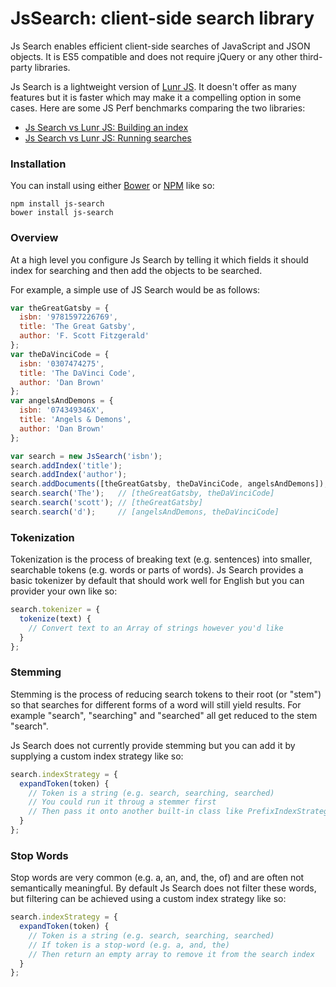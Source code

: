 # JsSearch: client-side search library

Js Search enables efficient client-side searches of JavaScript and JSON objects.
It is ES5 compatible and does not require jQuery or any other third-party libraries.

Js Search is a lightweight version of [Lunr JS](http://lunrjs.com/). It doesn't offer as many features but it is faster which may make it a compelling option in some cases. Here are some JS Perf benchmarks comparing the two libraries:

* [Js Search vs Lunr JS: Building an index](http://jsperf.com/js-search-vs-lunr-js-build-search-index)
* [Js Search vs Lunr JS: Running searches](http://jsperf.com/js-search-vs-lunr-js-running-searches)

### Installation

You can install using either [Bower](http://bower.io/) or [NPM](https://www.npmjs.com/) like so:

```shell
npm install js-search
bower install js-search
```

### Overview

At a high level you configure Js Search by telling it which fields it should index for searching and then add the objects to be searched.

For example, a simple use of JS Search would be as follows:

```javascript
var theGreatGatsby = {
  isbn: '9781597226769',
  title: 'The Great Gatsby',
  author: 'F. Scott Fitzgerald'
};
var theDaVinciCode = {
  isbn: '0307474275',
  title: 'The DaVinci Code',
  author: 'Dan Brown'
};
var angelsAndDemons = {
  isbn: '074349346X',
  title: 'Angels & Demons',
  author: 'Dan Brown'
};

var search = new JsSearch('isbn');
search.addIndex('title');
search.addIndex('author');
search.addDocuments([theGreatGatsby, theDaVinciCode, angelsAndDemons]);
search.search('The');   // [theGreatGatsby, theDaVinciCode]
search.search('scott'); // [theGreatGatsby]
search.search('d');     // [angelsAndDemons, theDaVinciCode]
```

### Tokenization

Tokenization is the process of breaking text (e.g. sentences) into smaller, searchable tokens (e.g. words or parts of words). Js Search provides a basic tokenizer by default that should work well for English but you can provider your own like so:

```javascript
search.tokenizer = {
  tokenize(text) {
    // Convert text to an Array of strings however you'd like
  }
};
```

### Stemming

Stemming is the process of reducing search tokens to their root (or "stem") so that searches for different forms of a word will still yield results. For example "search", "searching" and "searched" all get reduced to the stem "search".

Js Search does not currently provide stemming but you can add it by supplying a custom index strategy like so:

```javascript
search.indexStrategy = {
  expandToken(token) {
    // Token is a string (e.g. search, searching, searched)
    // You could run it throug a stemmer first
    // Then pass it onto another built-in class like PrefixIndexStrategy
  }
};
```

### Stop Words

Stop words are very common (e.g. a, an, and, the, of) and are often not semantically meaningful. By default Js Search does not filter these words, but filtering can be achieved using a custom index strategy like so:

```javascript
search.indexStrategy = {
  expandToken(token) {
    // Token is a string (e.g. search, searching, searched)
    // If token is a stop-word (e.g. a, and, the)
    // Then return an empty array to remove it from the search index
  }
};
```